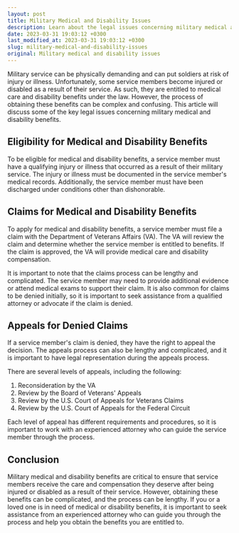 ```yaml
---
layout: post
title: Military Medical and Disability Issues
description: Learn about the legal issues concerning military medical and disability benefits, including eligibility, claims, and appeals.
date: 2023-03-31 19:03:12 +0300
last_modified_at: 2023-03-31 19:03:12 +0300
slug: military-medical-and-disability-issues
original: Military medical and disability issues
---
```

Military service can be physically demanding and can put soldiers at risk of injury or illness. Unfortunately, some service members become injured or disabled as a result of their service. As such, they are entitled to medical care and disability benefits under the law. However, the process of obtaining these benefits can be complex and confusing. This article will discuss some of the key legal issues concerning military medical and disability benefits.

## Eligibility for Medical and Disability Benefits

To be eligible for medical and disability benefits, a service member must have a qualifying injury or illness that occurred as a result of their military service. The injury or illness must be documented in the service member's medical records. Additionally, the service member must have been discharged under conditions other than dishonorable.

## Claims for Medical and Disability Benefits

To apply for medical and disability benefits, a service member must file a claim with the Department of Veterans Affairs (VA). The VA will review the claim and determine whether the service member is entitled to benefits. If the claim is approved, the VA will provide medical care and disability compensation.

It is important to note that the claims process can be lengthy and complicated. The service member may need to provide additional evidence or attend medical exams to support their claim. It is also common for claims to be denied initially, so it is important to seek assistance from a qualified attorney or advocate if the claim is denied.

## Appeals for Denied Claims

If a service member's claim is denied, they have the right to appeal the decision. The appeals process can also be lengthy and complicated, and it is important to have legal representation during the appeals process.

There are several levels of appeals, including the following:

1. Reconsideration by the VA
2. Review by the Board of Veterans' Appeals
3. Review by the U.S. Court of Appeals for Veterans Claims
4. Review by the U.S. Court of Appeals for the Federal Circuit

Each level of appeal has different requirements and procedures, so it is important to work with an experienced attorney who can guide the service member through the process.

## Conclusion

Military medical and disability benefits are critical to ensure that service members receive the care and compensation they deserve after being injured or disabled as a result of their service. However, obtaining these benefits can be complicated, and the process can be lengthy. If you or a loved one is in need of medical or disability benefits, it is important to seek assistance from an experienced attorney who can guide you through the process and help you obtain the benefits you are entitled to.